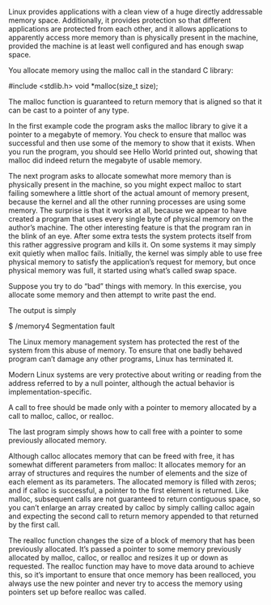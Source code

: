 Linux provides applications with a clean view of a huge directly addressable memory space. Additionally, it provides protection so that different applications are protected from each other, and it allows applications to apparently access more memory than is physically present in the machine, provided the machine is at least well configured and has enough swap space.

You allocate memory using the malloc call in the standard C library:

#include <stdlib.h> void *malloc(size_t size);

The malloc function is guaranteed to return memory that is aligned so that it can be cast to a pointer of any type.

In the first example code the program asks the malloc library to give it a pointer to a megabyte of memory. You check to ensure that malloc was successful and then use some of the memory to show that it exists. When you run the program, you should see Hello World printed out, showing that malloc did indeed return the megabyte of usable memory.

The next program asks to allocate somewhat more memory than is physically present in the machine, so you might expect malloc to start failing somewhere a little short of the actual amount of memory present, because the kernel and all the other running processes are using some memory. The surprise is that it works at all, because we appear to have created a program that uses every single byte of physical memory on the author’s machine. The other interesting feature is that the program ran in the blink of an eye. After some extra tests the system protects itself from this rather aggressive program and kills it. On some systems it may simply exit quietly when malloc fails. Initially, the kernel was simply able to use free physical memory to satisfy the application’s request for memory, but once physical memory was full, it started using what’s called swap space.

Suppose you try to do “bad” things with memory. In this exercise, you allocate some memory and then attempt to write past the end.

The output is simply

$ /memory4 Segmentation fault

The Linux memory management system has protected the rest of the system from this abuse of memory. To ensure that one badly behaved program can’t damage any other programs, Linux has terminated it.

Modern Linux systems are very protective about writing or reading from the address referred to by a null pointer, although the actual behavior is implementation-specific.

A call to free should be made only with a pointer to memory allocated by a call to malloc, calloc, or realloc.

The last program simply shows how to call free with a pointer to some previously allocated memory.

Although calloc allocates memory that can be freed with free, it has somewhat different parameters from malloc: It allocates memory for an array of structures and requires the number of elements and the size of each element as its parameters. The allocated memory is filled with zeros; and if calloc is successful, a pointer to the first element is returned. Like malloc, subsequent calls are not guaranteed to return contiguous space, so you can’t enlarge an array created by calloc by simply calling calloc again and expecting the second call to return memory appended to that returned by the first call.

The realloc function changes the size of a block of memory that has been previously allocated. It’s passed a pointer to some memory previously allocated by malloc, calloc, or realloc and resizes it up or down as requested. The realloc function may have to move data around to achieve this, so it’s important to ensure that once memory has been realloced, you always use the new pointer and never try to access the memory using pointers set up before realloc was called.
